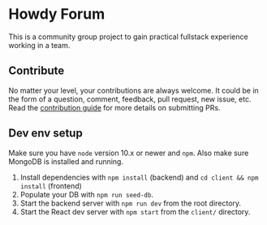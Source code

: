 # Howdy Forum

This is a community group project to gain practical fullstack experience working in a team.

## Contribute

No matter your level, your contributions are always welcome. It could be in the form of a question, comment, feedback, pull request, new issue, etc. Read the [contribution guide](CONTRIBUTING.md) for more details on submitting PRs.

## Dev env setup

Make sure you have `node` version 10.x or newer and `npm`. Also make sure MongoDB is installed and running.

1. Install dependencies with `npm install` (backend) and `cd client && npm install` (frontend)
1. Populate your DB with `npm run seed-db`.
1. Start the backend server with `npm run dev` from the root directory.
1. Start the React dev server with `npm start` from the `client/` directory.
